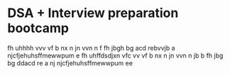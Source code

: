 # DSA + Interview preparation bootcamp
fh  uhhhh
vvv
vf
b nx
n  jn
vvn n 
f
fh
jbgh
bg
acd
rebvvjb
a
njcfjehuhsffmewwpum e
fh  uhffdsdjxn vfc
vv
vf 
b nx
n  jn
vvn n jb
 b 
fh
jbg
bg
ddacd
re
a
nj
njcfjehuhsffmewwpum ee
